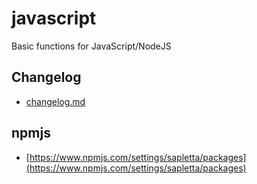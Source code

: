 # javascript
Basic functions for JavaScript/NodeJS

## Changelog
+ [changelog.md](changelog.md)

## npmjs
+ [https://www.npmjs.com/settings/sapletta/packages](https://www.npmjs.com/settings/sapletta/packages)

